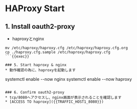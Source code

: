 # HAProxy Start

## 
## 1. Install oauth2-proxy
* haproxyとnginx
```
mv /etc/haproxy/haproxy.cfg /etc/haproxy/haproxy.cfg.org
cp ./haproxy.cfg.sample /etc/haproxy/haproxy.cfg
```{{exec}}

### 5. Start haproxy & nginx
* 動作確認の為に、haproxyを起動します
```
systemctl enable --now nginx
systemctl enable --now haproxy
```{{exec}}

### 6. Confirm oauth2-proxy
* tcp/8080へアクセスし、nginx画面が表示されることを確認します
* [ACCESS TO haproxy]({{TRAFFIC_HOST1_8080}})
